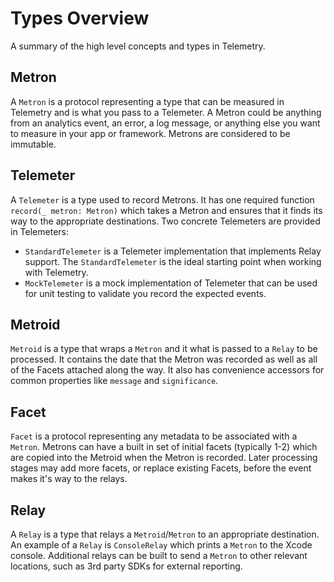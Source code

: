 # Types Overview

A summary of the high level concepts and types in Telemetry.

## Metron

A ``Metron`` is a protocol representing a type that can be measured in Telemetry and is what you pass to a Telemeter. A Metron could be anything from an analytics event, an error, a log message, or anything else you want to measure in your app or framework. Metrons are considered to be immutable.

## Telemeter

A ``Telemeter`` is a type used to record Metrons. It has one required function `record(_ metron: Metron)` which takes a Metron and ensures that it finds its way to the appropriate destinations. Two concrete Telemeters are provided in Telemeters:

* ``StandardTelemeter`` is a Telemeter implementation that implements Relay support. The ``StandardTelemeter`` is the ideal starting point when working with Telemetry.
* ``MockTelemeter`` is a mock implementation of Telemeter that can be used for unit testing to validate you record the expected events.

## Metroid

``Metroid`` is a type that wraps a ``Metron`` and it what is passed to a `Relay` to be processed. It contains the date that the Metron was recorded as well as all of the Facets attached along the way. It also has convenience accessors for common properties like `message` and `significance`.

## Facet

``Facet`` is a protocol representing any metadata to be associated with a ``Metron``. Metrons can have a built in set of initial facets (typically 1-2) which are copied into the Metroid when the Metron is recorded. Later processing stages may add more facets, or replace existing Facets, before the event makes it's way to the relays.

## Relay

A ``Relay`` is a type that relays a ``Metroid``/``Metron`` to an appropriate destination. An example of a ``Relay`` is ``ConsoleRelay`` which prints a ``Metron`` to the Xcode console. Additional relays can be built to send a ``Metron`` to other relevant locations, such as 3rd party SDKs for external reporting.
